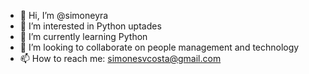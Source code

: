 - 👋 Hi, I’m @simoneyra
- 👀 I’m interested in Python uptades
- 🌱 I’m currently learning Python
- 💞️ I’m looking to collaborate on people management and technology
- 📫 How to reach me: simonesvcosta@gmail.com

<!---
simoneyra/simoneyra is a ✨ special ✨ repository because its `README.md` (this file) appears on your GitHub profile.
You can click the Preview link to take a look at your changes.
--->
